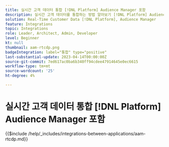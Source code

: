 ```yaml
---
title: 실시간 고객 데이터 통합 [!DNL Platform] Audience Manager 포함
description: 실시간 고객 데이터를 통합하는 방법 알아보기 [!DNL Platform] Audience Manager.
solution: Real-Time Customer Data [!DNL Platform], Audience Manager
feature: Integrations
topic: Integrations
role: Leader, Architect, Admin, Developer
level: Beginner
kt: null
thumbnail: aam-rtcdp.png
badgeIntegration: label="통합" type="positive"
last-substantial-update: 2023-04-14T00:00:00Z
source-git-commit: 7ed617ac0ba6b340ff94cdee47914645e0ec6615
workflow-type: tm+mt
source-wordcount: '25'
ht-degree: 4%

---
```



# 실시간 고객 데이터 통합 [!DNL Platform] Audience Manager 포함

{{$include /help/_includes/integrations-between-applications/aam-rtcdp.md}}
